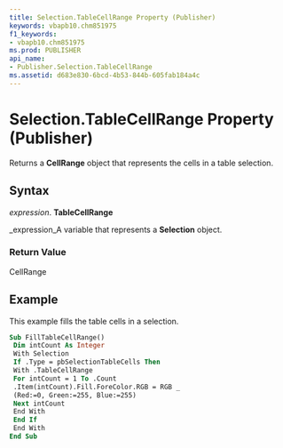 ```yaml
---
title: Selection.TableCellRange Property (Publisher)
keywords: vbapb10.chm851975
f1_keywords:
- vbapb10.chm851975
ms.prod: PUBLISHER
api_name:
- Publisher.Selection.TableCellRange
ms.assetid: d683e830-6bcd-4b53-844b-605fab184a4c
---
```



# Selection.TableCellRange Property (Publisher)

Returns a  **CellRange** object that represents the cells in a table selection.


## Syntax

 _expression_. **TableCellRange**

 _expression_A variable that represents a  **Selection** object.


### Return Value

CellRange


## Example

This example fills the table cells in a selection.


```vb
Sub FillTableCellRange() 
 Dim intCount As Integer 
 With Selection 
 If .Type = pbSelectionTableCells Then 
 With .TableCellRange 
 For intCount = 1 To .Count 
 .Item(intCount).Fill.ForeColor.RGB = RGB _ 
 (Red:=0, Green:=255, Blue:=255) 
 Next intCount 
 End With 
 End If 
 End With 
End Sub
```


